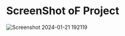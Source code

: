 <h1>ScreenShot oF Project</h1>


![Screenshot 2024-01-21 192119](https://github.com/safiya018/BizChatWebsite/assets/141989255/383b7412-3039-4b12-bda2-e370f7a1bfa6)
